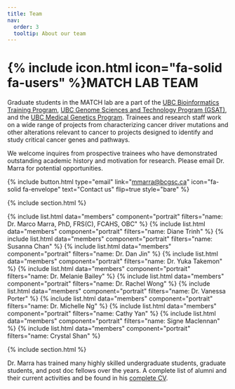 ```yaml
---
title: Team
nav:
  order: 3
  tooltip: About our team
---
```


# {% include icon.html icon="fa-solid fa-users" %}MATCH LAB TEAM

Graduate students in the MATCH lab are a part of the [UBC Bioinformatics Training Program](https://www.grad.ubc.ca/prospective-students/graduate-degree-programs/phd-bioinformatics), [UBC Genome Sciences and Technology Program (GSAT)](https://www.grad.ubc.ca/prospective-students/graduate-degree-programs/phd-genome-science-technology), and the [UBC Medical Genetics Program](https://www.grad.ubc.ca/prospective-students/graduate-degree-programs/phd-medical-genetics). Trainees and research staff work on a wide range of projects from characterizing cancer driver mutations and other alterations relevant to cancer to projects designed to identify and study critical cancer genes and pathways.

We welcome inquires from prospective trainees who have demonstrated outstanding academic history and motivation for research. Please email Dr. Marra for potential opportunities.

{%
  include button.html
  type="email"
  link="mmarra@bcgsc.ca"
  icon="fa-solid fa-envelope"
  text="Contact us"
  flip=true
  style="bare"
%}

{% include section.html %}

{% include list.html data="members" component="portrait" filters="name: Dr. Marco Marra, PhD, FRS(C), FCAHS, OBC" %}
{% include list.html data="members" component="portrait" filters="name: Diane Trinh" %}
{% include list.html data="members" component="portrait" filters="name: Susanna Chan" %}
{% include list.html data="members" component="portrait" filters="name: Dr. Dan Jin" %}
{% include list.html data="members" component="portrait" filters="name: Dr. Yuka Takemon" %}
{% include list.html data="members" component="portrait" filters="name: Dr. Melanie Bailey" %}
{% include list.html data="members" component="portrait" filters="name: Dr. Rachel Wong" %}
{% include list.html data="members" component="portrait" filters="name: Dr. Vanessa Porter" %}
{% include list.html data="members" component="portrait" filters="name: Dr. Michelle Ng" %}
{% include list.html data="members" component="portrait" filters="name: Cathy Yan" %}
{% include list.html data="members" component="portrait" filters="name: Signe Maclennan" %}
{% include list.html data="members" component="portrait" filters="name: Crystal Shan" %}

{% include section.html %}

Dr. Marra has trained many highly skilled undergraduate students, graduate students, and post doc fellows over the years. A complete list of alumni and their current activities and be found in his [complete CV](https://github.com/MarraLab/marralab/blob/main/documents/Marra_CV.pdf).